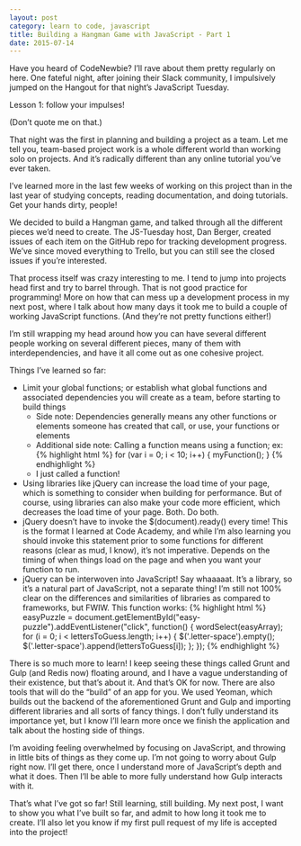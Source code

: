 ```yaml
---
layout: post
category: learn to code, javascript
title: Building a Hangman Game with JavaScript - Part 1
date: 2015-07-14
---
```

Have you heard of CodeNewbie? I’ll rave about them pretty regularly on here. One fateful night, after joining their Slack community, I impulsively jumped on the Hangout for that night’s JavaScript Tuesday.

Lesson 1: follow your impulses!

(Don’t quote me on that.)

That night was the first in planning and building a project as a team. Let me tell you, team-based project work is a whole different world than working solo on projects. And it’s radically different than any online tutorial you’ve ever taken.

I’ve learned more in the last few weeks of working on this project than in the last year of studying concepts, reading documentation, and doing tutorials. Get your hands dirty, people!

We decided to build a Hangman game, and talked through all the different pieces we’d need to create. The JS-Tuesday host, Dan Berger, created issues of each item on the GitHub repo for tracking development progress. We’ve since moved everything to Trello, but you can still see the closed issues if you’re interested.

That process itself was crazy interesting to me. I tend to jump into projects head first and try to barrel through. That is not good practice for programming! More on how that can mess up a development process in my next post, where I talk about how many days it took me to build a couple of working JavaScript functions. (And they’re not pretty functions either!)

I’m still wrapping my head around how you can have several different people working on several different pieces, many of them with interdependencies, and have it all come out as one cohesive project.

Things I’ve learned so far:

- Limit your global functions; or establish what global functions and associated dependencies you will create as a team, before starting to build things
  - Side note: Dependencies generally means any other functions or elements someone has created that call, or use, your functions or elements
  - Additional side note: Calling a function means using a function; ex:
        {% highlight html %}
        for (var i = 0; i < 10; i++) {  myFunction();  }
        {% endhighlight %}
  - I just called a function!
- Using libraries like jQuery can increase the load time of your page, which is something to consider when building for performance. But of course, using libraries can also make your code more efficient, which decreases the load time of your page. Both. Do both.
- jQuery doesn’t have to invoke the $(document).ready() every time! This is the format I learned at Code Academy, and while I’m also learning you should invoke this statement prior to some functions for different reasons (clear as mud, I know), it’s not imperative. Depends on the timing of when things load on the page and when you want your function to run.
- jQuery can be interwoven into JavaScript! Say whaaaaat. It’s a library, so it’s a natural part of JavaScript, not a separate thing! I’m still not 100% clear on the differences and similarities of libraries as compared to frameworks, but FWIW. This function works:
  {% highlight html %}
  easyPuzzle = document.getElementById("easy-puzzle").addEventListener("click", function() {
   wordSelect(easyArray);
   for (i = 0; i < lettersToGuess.length; i++) {
   $('.letter-space').empty();
   $('.letter-space').append(lettersToGuess[i]);
   };
  });
  {% endhighlight %}

There is so much more to learn! I keep seeing these things called Grunt and Gulp (and Redis now) floating around, and I have a vague understanding of their existence, but that’s about it. And that’s OK for now.
There are also tools that will do the “build” of an app for you. We used Yeoman, which builds out the backend of the aforementioned Grunt and Gulp and importing different libraries and all sorts of fancy things. I don’t fully understand its importance yet, but I know I’ll learn more once we finish the application and talk about the hosting side of things.

I’m avoiding feeling overwhelmed by focusing on JavaScript, and throwing in little bits of things as they come up. I’m not going to worry about Gulp right now. I’ll get there, once I understand more of JavaScript’s depth and what it does. Then I’ll be able to more fully understand how Gulp interacts with it.

That’s what I’ve got so far! Still learning, still building. My next post, I want to show you what I’ve built so far, and admit to how long it took me to create. I’ll also let you know if my first pull request of my life is accepted into the project!
